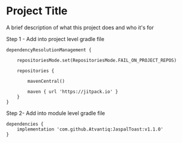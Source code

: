 
# Project Title

A brief description of what this project does and who it's for

Step 1 - Add into project level gradle file

~~~ 
dependencyResolutionManagement {
    
    repositoriesMode.set(RepositoriesMode.FAIL_ON_PROJECT_REPOS)
    
    repositories {
    
        mavenCentral()
    
        maven { url 'https://jitpack.io' }
    }
}
~~~

Step 2- Add into module level gradle file
~~~
dependencies {
    implementation 'com.github.Atvantiq:JaspalToast:v1.1.0'
}
~~~
